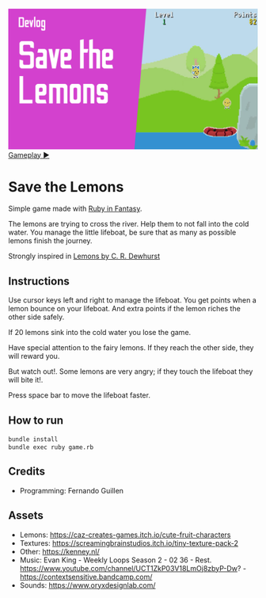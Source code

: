 [![Watch the video](thumbnail.png)](https://youtu.be/kTOkfHzyEQQ)
[Gameplay &#9654;](https://youtu.be/kTOkfHzyEQQ)

# Save the Lemons

Simple game made with [Ruby in Fantasy](https://github.com/fguillen/fantasy).

The lemons are trying to cross the river. Help them to not fall into the cold water. You manage the little lifeboat, be sure that as many as possible lemons finish the journey.

Strongly inspired in [Lemons by C. R. Dewhurst](http://bbcmicro.co.uk//jsbeeb/play.php?autoboot&disc=http://bbcmicro.co.uk//gameimg/discs/1825/Disc102-Lemons.ssd&noseek)

## Instructions

Use cursor keys left and right to manage the lifeboat. You get points when a lemon bounce
on your lifeboat. And extra points if the lemon riches the other side safely.

If 20 lemons sink into the cold water you lose the game.

Have special attention to the fairy lemons. If they reach the other side, they will reward you.

But watch out!. Some lemons are very angry; if they touch the lifeboat they will bite it!.

Press space bar to move the lifeboat faster.

## How to run

    bundle install
    bundle exec ruby game.rb

## Credits

- Programming: Fernando Guillen

## Assets

- Lemons: https://caz-creates-games.itch.io/cute-fruit-characters
- Textures: https://screamingbrainstudios.itch.io/tiny-texture-pack-2
- Other: https://kenney.nl/
- Music: Evan King - Weekly Loops Season 2 - 02 36 - Rest. https://www.youtube.com/channel/UCT1ZkP03V18LmOj8zbyP-Dw? - https://contextsensitive.bandcamp.com/
- Sounds: https://www.oryxdesignlab.com/
